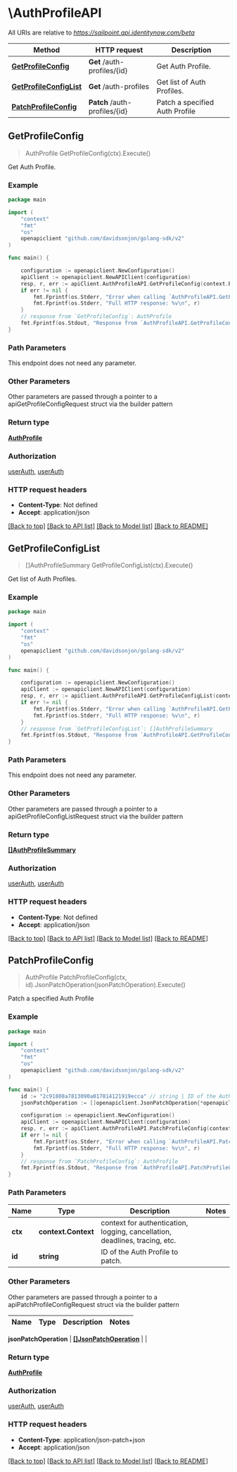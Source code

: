 # \AuthProfileAPI

All URIs are relative to *https://sailpoint.api.identitynow.com/beta*

Method | HTTP request | Description
------------- | ------------- | -------------
[**GetProfileConfig**](AuthProfileAPI.md#GetProfileConfig) | **Get** /auth-profiles/{id} | Get Auth Profile.
[**GetProfileConfigList**](AuthProfileAPI.md#GetProfileConfigList) | **Get** /auth-profiles | Get list of Auth Profiles.
[**PatchProfileConfig**](AuthProfileAPI.md#PatchProfileConfig) | **Patch** /auth-profiles/{id} | Patch a specified Auth Profile



## GetProfileConfig

> AuthProfile GetProfileConfig(ctx).Execute()

Get Auth Profile.



### Example

```go
package main

import (
	"context"
	"fmt"
	"os"
	openapiclient "github.com/davidsonjon/golang-sdk/v2"
)

func main() {

	configuration := openapiclient.NewConfiguration()
	apiClient := openapiclient.NewAPIClient(configuration)
	resp, r, err := apiClient.AuthProfileAPI.GetProfileConfig(context.Background()).Execute()
	if err != nil {
		fmt.Fprintf(os.Stderr, "Error when calling `AuthProfileAPI.GetProfileConfig``: %v\n", err)
		fmt.Fprintf(os.Stderr, "Full HTTP response: %v\n", r)
	}
	// response from `GetProfileConfig`: AuthProfile
	fmt.Fprintf(os.Stdout, "Response from `AuthProfileAPI.GetProfileConfig`: %v\n", resp)
}
```

### Path Parameters

This endpoint does not need any parameter.

### Other Parameters

Other parameters are passed through a pointer to a apiGetProfileConfigRequest struct via the builder pattern


### Return type

[**AuthProfile**](AuthProfile.md)

### Authorization

[userAuth](../README.md#userAuth), [userAuth](../README.md#userAuth)

### HTTP request headers

- **Content-Type**: Not defined
- **Accept**: application/json

[[Back to top]](#) [[Back to API list]](../README.md#documentation-for-api-endpoints)
[[Back to Model list]](../README.md#documentation-for-models)
[[Back to README]](../README.md)


## GetProfileConfigList

> []AuthProfileSummary GetProfileConfigList(ctx).Execute()

Get list of Auth Profiles.



### Example

```go
package main

import (
	"context"
	"fmt"
	"os"
	openapiclient "github.com/davidsonjon/golang-sdk/v2"
)

func main() {

	configuration := openapiclient.NewConfiguration()
	apiClient := openapiclient.NewAPIClient(configuration)
	resp, r, err := apiClient.AuthProfileAPI.GetProfileConfigList(context.Background()).Execute()
	if err != nil {
		fmt.Fprintf(os.Stderr, "Error when calling `AuthProfileAPI.GetProfileConfigList``: %v\n", err)
		fmt.Fprintf(os.Stderr, "Full HTTP response: %v\n", r)
	}
	// response from `GetProfileConfigList`: []AuthProfileSummary
	fmt.Fprintf(os.Stdout, "Response from `AuthProfileAPI.GetProfileConfigList`: %v\n", resp)
}
```

### Path Parameters

This endpoint does not need any parameter.

### Other Parameters

Other parameters are passed through a pointer to a apiGetProfileConfigListRequest struct via the builder pattern


### Return type

[**[]AuthProfileSummary**](AuthProfileSummary.md)

### Authorization

[userAuth](../README.md#userAuth), [userAuth](../README.md#userAuth)

### HTTP request headers

- **Content-Type**: Not defined
- **Accept**: application/json

[[Back to top]](#) [[Back to API list]](../README.md#documentation-for-api-endpoints)
[[Back to Model list]](../README.md#documentation-for-models)
[[Back to README]](../README.md)


## PatchProfileConfig

> AuthProfile PatchProfileConfig(ctx, id).JsonPatchOperation(jsonPatchOperation).Execute()

Patch a specified Auth Profile



### Example

```go
package main

import (
	"context"
	"fmt"
	"os"
	openapiclient "github.com/davidsonjon/golang-sdk/v2"
)

func main() {
	id := "2c91808a7813090a017814121919ecca" // string | ID of the Auth Profile to patch.
	jsonPatchOperation := []openapiclient.JsonPatchOperation{*openapiclient.NewJsonPatchOperation("replace", "/description")} // []JsonPatchOperation | 

	configuration := openapiclient.NewConfiguration()
	apiClient := openapiclient.NewAPIClient(configuration)
	resp, r, err := apiClient.AuthProfileAPI.PatchProfileConfig(context.Background(), id).JsonPatchOperation(jsonPatchOperation).Execute()
	if err != nil {
		fmt.Fprintf(os.Stderr, "Error when calling `AuthProfileAPI.PatchProfileConfig``: %v\n", err)
		fmt.Fprintf(os.Stderr, "Full HTTP response: %v\n", r)
	}
	// response from `PatchProfileConfig`: AuthProfile
	fmt.Fprintf(os.Stdout, "Response from `AuthProfileAPI.PatchProfileConfig`: %v\n", resp)
}
```

### Path Parameters


Name | Type | Description  | Notes
------------- | ------------- | ------------- | -------------
**ctx** | **context.Context** | context for authentication, logging, cancellation, deadlines, tracing, etc.
**id** | **string** | ID of the Auth Profile to patch. | 

### Other Parameters

Other parameters are passed through a pointer to a apiPatchProfileConfigRequest struct via the builder pattern


Name | Type | Description  | Notes
------------- | ------------- | ------------- | -------------

 **jsonPatchOperation** | [**[]JsonPatchOperation**](JsonPatchOperation.md) |  | 

### Return type

[**AuthProfile**](AuthProfile.md)

### Authorization

[userAuth](../README.md#userAuth), [userAuth](../README.md#userAuth)

### HTTP request headers

- **Content-Type**: application/json-patch+json
- **Accept**: application/json

[[Back to top]](#) [[Back to API list]](../README.md#documentation-for-api-endpoints)
[[Back to Model list]](../README.md#documentation-for-models)
[[Back to README]](../README.md)
